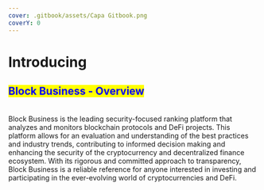 ```yaml
---
cover: .gitbook/assets/Capa Gitbook.png
coverY: 0
---
```


# Introducing

## <mark style="color:blue;">Block Business - Overview</mark>&#x20;

\
Block Business is the leading security-focused ranking platform that analyzes and monitors blockchain protocols and DeFi projects. This platform allows for an evaluation and understanding of the best practices and industry trends, contributing to informed decision making and enhancing the security of the cryptocurrency and decentralized finance ecosystem. With its rigorous and committed approach to transparency, Block Business is a reliable reference for anyone interested in investing and participating in the ever-evolving world of cryptocurrencies and DeFi.
